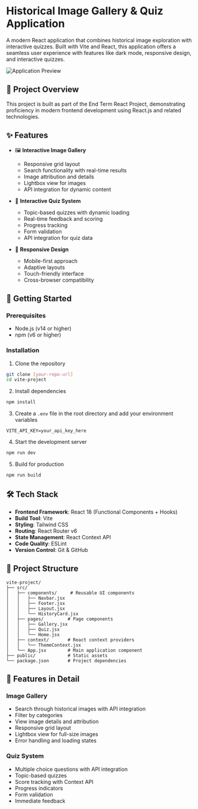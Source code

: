 # Historical Image Gallery & Quiz Application

A modern React application that combines historical image exploration with interactive quizzes. Built with Vite and React, this application offers a seamless user experience with features like dark mode, responsive design, and interactive quizzes.

![Application Preview](public/preview.png)

## 🎯 Project Overview

This project is built as part of the End Term React Project, demonstrating proficiency in modern frontend development using React.js and related technologies.

## ✨ Features

- 🖼️ **Interactive Image Gallery**
  - Responsive grid layout
  - Search functionality with real-time results
  - Image attribution and details
  - Lightbox view for images
  - API integration for dynamic content

- 📝 **Interactive Quiz System**
  - Topic-based quizzes with dynamic loading
  - Real-time feedback and scoring
  - Progress tracking
  - Form validation
  - API integration for quiz data

- 📱 **Responsive Design**
  - Mobile-first approach
  - Adaptive layouts
  - Touch-friendly interface
  - Cross-browser compatibility

## 🚀 Getting Started

### Prerequisites

- Node.js (v14 or higher)
- npm (v6 or higher)

### Installation

1. Clone the repository
```bash
git clone [your-repo-url]
cd vite-project
```

2. Install dependencies
```bash
npm install
```

3. Create a `.env` file in the root directory and add your environment variables
```env
VITE_API_KEY=your_api_key_here
```

4. Start the development server
```bash
npm run dev
```

5. Build for production
```bash
npm run build
```

## 🛠️ Tech Stack

- **Frontend Framework**: React 18 (Functional Components + Hooks)
- **Build Tool**: Vite
- **Styling**: Tailwind CSS
- **Routing**: React Router v6
- **State Management**: React Context API
- **Code Quality**: ESLint
- **Version Control**: Git & GitHub

## 📁 Project Structure

```
vite-project/
├── src/
│   ├── components/     # Reusable UI components
│   │   ├── Navbar.jsx
│   │   ├── Footer.jsx
│   │   ├── Layout.jsx
│   │   └── HistoryCard.jsx
│   ├── pages/         # Page components
│   │   ├── Gallery.jsx
│   │   ├── Quiz.jsx
│   │   └── Home.jsx
│   ├── context/       # React context providers
│   │   └── ThemeContext.jsx
│   └── App.jsx        # Main application component
├── public/            # Static assets
└── package.json       # Project dependencies
```

## 🎨 Features in Detail

### Image Gallery
- Search through historical images with API integration
- Filter by categories
- View image details and attribution
- Responsive grid layout
- Lightbox view for full-size images
- Error handling and loading states

### Quiz System
- Multiple choice questions with API integration
- Topic-based quizzes
- Score tracking with Context API
- Progress indicators
- Form validation
- Immediate feedback



